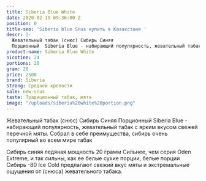 ```yaml
---
title: Siberia Blue White
date: 2020-02-19 09:36:00 Z
position: 0
title-seo: 'Siberia blue Snus купить в Казахстане '
descr: |-
  Жевательный табак (снюс) Сибирь Синяя
  Порционный  Siberia Blue - набирающий популярность, жевательный табак с ярким вкусом свежей перечной мяты. Собрал в себе преимущества, сибирь очень популярный во всем мире табак
product-name: Siberia Blue White
nicotine: 24
portions: 20
gram: 20
price: 2500
brand: Siberia
strong: Средней крепости
sale: new-snus
taste: Традиционный табак, мята
image: "/uploads/siberia%20white%20portion.png"
---
```


Жевательный табак (снюс) Сибирь Синяя
Порционный  Siberia Blue - набирающий популярность, жевательный табак с ярким вкусом свежей перечной мяты. Собрал в себе преимущества, сибирь очень популярный во всем мире табак

Сибирь синяя ледяная мощность 20 грамм
Сильнее, чем серия Oden Extreme, и так сильны, как ее белые сухие порции, белые порции Сибирь -80 Ice Cold предлагают свежий вкус мяты и экстремальные ощущения от (снюса) жевательного табака.